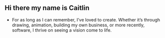## Hi there my name is Caitlin

- For as long as I can remember, I’ve loved to create. Whether it’s through drawing, animation, building my own business, or more recently, software, I thrive on seeing a vision come to life.

<!--
**ccyoung22/ccyoung22** is a ✨ _special_ ✨ repository because its `README.md` (this file) appears on your GitHub profile.

Here are some ideas to get you started:


- 🤔 I’m looking for help with ...
- 💬 Ask me about ...
- 📫 How to reach me: ...
- 😄 Pronouns: ...
-->
